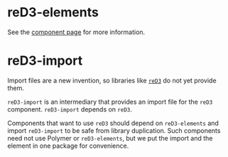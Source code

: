 reD3-elements
=============

See the [component page](http://polymerlabs.github.io/reD3-elements) for more information.

reD3-import
===========

Import files are a new invention, so libraries like [`reD3`](http://bugzu.github.io/reD3/) do not yet provide them.

`reD3-import` is an intermediary that provides an import file for the `reD3` component.
`reD3-import` depends on `reD3`.

Components that want to use `reD3` should depend on `reD3-elements` and import `reD3-import` to be safe from library duplication. 
Such components need not use Polymer or `reD3-elements`, but we put the import and the element in one package for convenience.
